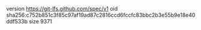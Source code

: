 version https://git-lfs.github.com/spec/v1
oid sha256:c752b851c3f85c97af19ad87c2816ccd6fccfc83bbc2b3e55b9e18e40ddf533b
size 9371
